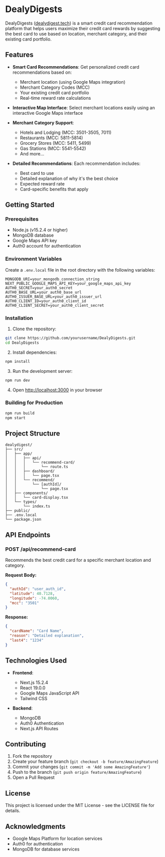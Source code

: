 # DealyDigests

DealyDigests ([dealydigest.tech](dealydigest.tech)) is a smart credit card recommendation platform that helps users maximize their credit card rewards by suggesting the best card to use based on location, merchant category, and their existing card portfolio.

## Features

- **Smart Card Recommendations**: Get personalized credit card recommendations based on:
  - Merchant location (using Google Maps integration)
  - Merchant Category Codes (MCC)
  - Your existing credit card portfolio
  - Real-time reward rate calculations

- **Interactive Map Interface**: Select merchant locations easily using an interactive Google Maps interface

- **Merchant Category Support**:
  - Hotels and Lodging (MCC: 3501-3505, 7011)
  - Restaurants (MCC: 5811-5814)
  - Grocery Stores (MCC: 5411, 5499)
  - Gas Stations (MCC: 5541-5542)
  - And more...

- **Detailed Recommendations**: Each recommendation includes:
  - Best card to use
  - Detailed explanation of why it's the best choice
  - Expected reward rate
  - Card-specific benefits that apply

## Getting Started

### Prerequisites

- Node.js (v15.2.4 or higher)
- MongoDB database
- Google Maps API key
- Auth0 account for authentication

### Environment Variables

Create a `.env.local` file in the root directory with the following variables:

```env
MONGODB_URI=your_mongodb_connection_string
NEXT_PUBLIC_GOOGLE_MAPS_API_KEY=your_google_maps_api_key
AUTH0_SECRET=your_auth0_secret
AUTH0_BASE_URL=your_auth0_base_url
AUTH0_ISSUER_BASE_URL=your_auth0_issuer_url
AUTH0_CLIENT_ID=your_auth0_client_id
AUTH0_CLIENT_SECRET=your_auth0_client_secret
```

### Installation

1. Clone the repository:
```bash
git clone https://github.com/yourusername/DealyDigests.git
cd DealyDigests
```

2. Install dependencies:
```bash
npm install
```

3. Run the development server:
```bash
npm run dev
```

4. Open [http://localhost:3000](http://localhost:3000) in your browser

### Building for Production

```bash
npm run build
npm start
```

## Project Structure

```
dealydigest/
├── src/
│   ├── app/
│   │   ├── api/
│   │   │   └── recommend-card/
│   │   │       └── route.ts
│   │   ├── dashboard/
│   │   │   └── page.tsx
│   │   └── recommend/
│   │       └── [authId]/
│   │           └── page.tsx
│   ├── components/
│   │   └── card-display.tsx
│   └── types/
│       └── index.ts
├── public/
├── .env.local
└── package.json
```

## API Endpoints

### POST /api/recommend-card

Recommends the best credit card for a specific merchant location and category.

**Request Body:**
```json
{
  "authId": "user_auth_id",
  "latitude": 40.7128,
  "longitude": -74.0060,
  "mcc": "3501"
}
```

**Response:**
```json
{
  "cardName": "Card Name",
  "reason": "Detailed explanation",
  "last4": "1234"
}
```

## Technologies Used

- **Frontend**:
  - Next.js 15.2.4
  - React 19.0.0
  - Google Maps JavaScript API
  - Tailwind CSS

- **Backend**:
  - MongoDB
  - Auth0 Authentication
  - Next.js API Routes

## Contributing

1. Fork the repository
2. Create your feature branch (`git checkout -b feature/AmazingFeature`)
3. Commit your changes (`git commit -m 'Add some AmazingFeature'`)
4. Push to the branch (`git push origin feature/AmazingFeature`)
5. Open a Pull Request

## License

This project is licensed under the MIT License - see the LICENSE file for details.

## Acknowledgments

- Google Maps Platform for location services
- Auth0 for authentication
- MongoDB for database services

